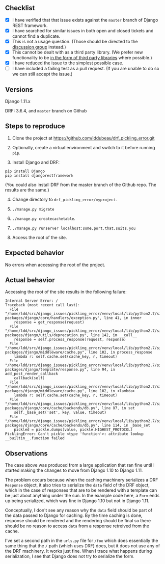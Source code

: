 ## Checklist

- [x] I have verified that that issue exists against the `master` branch of Django REST framework.
- [x] I have searched for similar issues in both open and closed tickets and cannot find a duplicate.
- [x] This is not a usage question. (Those should be directed to the [discussion group](https://groups.google.com/forum/#!forum/django-rest-framework) instead.)
- [x] This cannot be dealt with as a third party library. (We prefer new functionality to be [in the form of third party libraries](http://www.django-rest-framework.org/topics/third-party-resources/#about-third-party-packages) where possible.)
- [x] I have reduced the issue to the simplest possible case.
- [ ] I have included a failing test as a pull request. (If you are unable to do so we can still accept the issue.)

## Versions

Django 1.11.x

DRF: 3.6.4, and ``master`` branch on Github

## Steps to reproduce

1. Clone the project at https://github.com/lddubeau/drf_pickling_error.git

2. Optionally, create a virtual environment and switch to it before
running `pip`.

3. Install Django and DRF:

```
pip install Django
pip install djangorestframework
```

(You could also install DRF from the master branch of the Github
repo. The results are the same.)

4. Change directory to `drf_pickling_error/myproject`.

5. `./manage.py migrate`

6. `./manage.py createcachetable`.

7. `./manage.py runserver localhost:some.port.that.suits.you`

8. Access the root of the site.

## Expected behavior

No errors when accessing the root of the project.

## Actual behavior

Accessing the root of the site results in the following failure:

```
Internal Server Error: /
Traceback (most recent call last):
  File "/home/ldd/src/django_issues/pickling_error/venv/local/lib/python2.7/site-packages/django/core/handlers/exception.py", line 41, in inner
    response = get_response(request)
  File "/home/ldd/src/django_issues/pickling_error/venv/local/lib/python2.7/site-packages/django/utils/deprecation.py", line 142, in __call__
    response = self.process_response(request, response)
  File "/home/ldd/src/django_issues/pickling_error/venv/local/lib/python2.7/site-packages/django/middleware/cache.py", line 102, in process_response
    lambda r: self.cache.set(cache_key, r, timeout)
  File "/home/ldd/src/django_issues/pickling_error/venv/local/lib/python2.7/site-packages/django/template/response.py", line 94, in add_post_render_callback
    callback(self)
  File "/home/ldd/src/django_issues/pickling_error/venv/local/lib/python2.7/site-packages/django/middleware/cache.py", line 102, in <lambda>
    lambda r: self.cache.set(cache_key, r, timeout)
  File "/home/ldd/src/django_issues/pickling_error/venv/local/lib/python2.7/site-packages/django/core/cache/backends/db.py", line 87, in set
    self._base_set('set', key, value, timeout)
  File "/home/ldd/src/django_issues/pickling_error/venv/local/lib/python2.7/site-packages/django/core/cache/backends/db.py", line 114, in _base_set
    pickled = pickle.dumps(value, pickle.HIGHEST_PROTOCOL)
PicklingError: Can't pickle <type 'function'>: attribute lookup __builtin__.function failed
```

## Observations

The case above was produced from a large application that ran fine
until I started making the changes to move from Django 1.10 to Django
1.11.

The problem occurs because when the caching machinery serializes a DRF
`Response` object, it also tries to serialize the `data` field of the
DRF object, which in the case of responses that are to be rendered
with a template can be just about anything under the sun. In the
example code here, a `Form` ends up being serialized, which was fine
in Django 1.10 but not in Django 1.11.

Conceptually, I don't see any reason why the `data` field should be
part of the data passed to Django for caching. By the time caching is
done, response should be rendered and the rendering should be final so
there should be no reason to access `data` from a response retreived
from the cache.

I've set a second path in the `urls.py` file for `/foo` which does
essentially the same thing that the `/` path (which uses DRF) does,
but it does not use any of the DRF machinery. It works just fine.
When I trace what happens during serialization, I see that Django does
not try to serialize the form.
